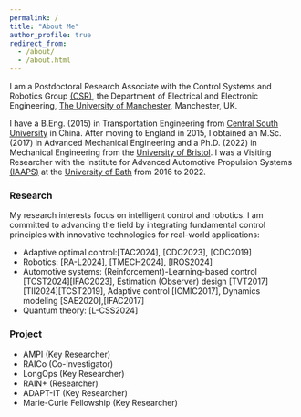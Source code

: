```yaml
---
permalink: /
title: "About Me"
author_profile: true
redirect_from: 
  - /about/
  - /about.html
---
```


I am a Postdoctoral Research Associate with the Control Systems and Robotics Group [(CSR)](https://uom-csrgroup.uk/), the Department of Electrical and Electronic Engineering, [The University of Manchester](https://www.manchester.ac.uk), Manchester, UK. 

I have a B.Eng. (2015) in Transportation Engineering from [Central South University](https://www.csu.edu.cn/) in China. After moving to England in 2015, I obtained an M.Sc. (2017) in Advanced Mechanical Engineering and a Ph.D. (2022) in Mechanical Engineering from the [University of Bristol](https://www.bristol.ac.uk/). I was a Visiting Researcher with the Institute for Advanced Automotive Propulsion Systems [(IAAPS)](https://iaaps.co.uk/) at the [University of Bath](https://www.bath.ac.uk/) from 2016 to 2022.

### Research

My research interests focus on intelligent control and robotics. I am committed to advancing the field by integrating fundamental control principles with innovative technologies for real-world applications:
- Adaptive optimal control:[TAC2024], [CDC2023], [CDC2019]
- Robotics: [RA-L2024], [TMECH2024], [IROS2024]
- Automotive systems: (Reinforcement)-Learning-based control [TCST2024][IFAC2023], Estimation (Observer) design [TVT2017][TII2024][TCST2019], Adaptive control [ICMIC2017], Dynamics modeling [SAE2020],[IFAC2017]
- Quantum theory: [L-CSS2024]

### Project
- AMPI (Key Researcher)
- RAICo (Co-Investigator)
- LongOps (Key Researcher)
- RAIN+ (Researcher)
- ADAPT-IT (Key Researcher)
- Marie-Curie Fellowship (Key Researcher)

